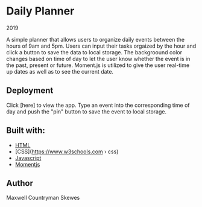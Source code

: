 # Daily Planner
2019

A simple planner that allows users to organize daily events between the hours of 9am and 5pm. Users can input their tasks orgaized by the hour and click a button to save the data to local storage. The backgroound  color changes based on time of day to let the user know whether the event is in the past, present or future. Moment.js is utilized to give the user real-time up dates as well as to see the current date.

## Deployment
Click [here] to view the app.
Type an event into the corresponding time of day and push the "pin" button to save the event to local storage.

## Built with:
* [HTML](https://html.com)
* [CSS](https://www.w3schools.com › css)
* [Javascript](https://www.javascript.com)
* [Momentjs](https://momentjs.com)

## Author
Maxwell Countryman Skewes



